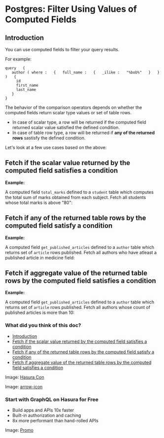 # Postgres: Filter Using Values of Computed Fields

## Introduction​

You can use computed fields to filter your query results.

For example:

```
query   {
   author ( where :   {   full_name :   {   _ilike :   "%bob%"   }   } )   {
     id
     first_name
     last_name
   }
}
```

The behavior of the comparison operators depends on whether the computed fields return scalar type values or set of
table rows.

- In case of scalar type, a row will be returned if the computed field returned scalar value satisfied the defined
condition.
- In case of table row type, a row will be returned if **any of the returned rows** sastisfy the defined condition.


Let's look at a few use cases based on the above:

## Fetch if the scalar value returned by the computed field satisfies a condition​

 **Example:** 

A computed field `total_marks` defined to a `student` table which computes the total sum of marks obtained from each
subject. Fetch all students whose total marks is above "80":

## Fetch if any of the returned table rows by the computed field satisfy a condition​

 **Example:** 

A computed field `get_published_articles` defined to a `author` table which returns set of `article` rows published.
Fetch all authors who have atleast a published article in medicine field:

## Fetch if aggregate value of the returned table rows by the computed field satisfies a condition​

 **Example:** 

A computed field `get_published_articles` defined to a `author` table which returns set of `article` rows published.
Fetch all authors whose count of published articles is more than 10:

### What did you think of this doc?

- [ Introduction ](https://hasura.io/docs/latest/queries/postgres/filters/using-computed-fields/#introduction)
- [ Fetch if the scalar value returned by the computed field satisfies a condition ](https://hasura.io/docs/latest/queries/postgres/filters/using-computed-fields/#fetch-if-the-scalar-value-returned-by-the-computed-field-satisfies-a-condition)
- [ Fetch if any of the returned table rows by the computed field satisfy a condition ](https://hasura.io/docs/latest/queries/postgres/filters/using-computed-fields/#fetch-if-any-of-the-returned-table-rows-by-the-computed-field-satisfy-a-condition)
- [ Fetch if aggregate value of the returned table rows by the computed field satisfies a condition ](https://hasura.io/docs/latest/queries/postgres/filters/using-computed-fields/#fetch-if-aggregate-value-of-the-returned-table-rows-by-the-computed-field-satisfies-a-condition)


Image: [ Hasura Con ](https://res.cloudinary.com/dh8fp23nd/image/upload/v1686154570/hasura-con-2023/has-con-light-date_r2a2ud.png)

Image: [ arrow-icon ](https://res.cloudinary.com/dh8fp23nd/image/upload/v1683723549/main-web/chevron-right_ldbi7d.png)

### Start with GraphQL on Hasura for Free

- Build apps and APIs 10x faster
- Built-in authorization and caching
- 8x more performant than hand-rolled APIs


Image: [ Promo ](https://hasura.io/docs/assets/images/hasura-free-ff60e409244e0ea12b5a3045d1a9096b.png)